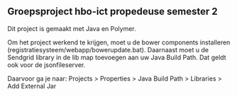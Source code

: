 ## Groepsproject hbo-ict propedeuse semester 2
Dit project is gemaakt met Java en Polymer.

Om het project werkend te krijgen, moet u de bower components installeren (registratiesysteem/webapp/bowerupdate.bat). Daarnaast moet u de Sendgrid library in de lib map toevoegen aan uw Java Build Path. Dat geldt ook voor de jsonfileserver.

Daarvoor ga je naar: Projects > Properties > Java Build Path > Libraries > Add External Jar
